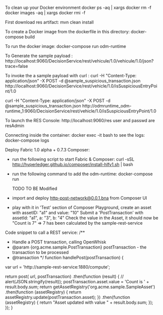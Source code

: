
To clean up your Docker environment
docker ps -aq | xargs docker rm -f
docker images -aq | xargs docker rmi -f

First download res artifact:
mvn clean install

To create a Docker image from the dockerfile in this directory:
docker-compose build

To run the docker image:
docker-compose run odm-runtime


To Generate the sample payload : 
http://localhost:9060/DecisionService/rest/vehicule/1.0/vehicule/1.0/json?trace=false

To invoke the a sample payload with curl : 
curl -H "Content-Type: application/json" -X POST -d @sample_suspicious_transaction.json http://localhost:9060/DecisionService/rest/vehicle/1.0/isSuspiciousEntryPoint/1.0

curl -H "Content-Type: application/json" -X POST -d @sample_suspicious_transaction.json http://odmruntime_odm-runtime_1:9060/DecisionService/rest/vehicle/1.0/isSuspiciousEntryPoint/1.0


To launch the RES Console: http://localhost:9060/res
user and passwd are resAdmin

Connecting inside the container: docker exec -it <containerIdOrName> bash
to see the logs: docker-compose logs


Deploy Fabric 1.0 alpha + 0.7.3 Composer: 
- run the following script to start Fabric & Composer: 
  curl -sSL http://hyperledger.github.io/composer/install-hlfv1.sh | bash
- run the following command to add the odm-runtime: 
  docker-compose run

  TODO TO BE Modified
- import and deploy http-post-network@0.0.1.bna from Composer UI
- play with it
        in 'Test' section of Composer Playground, create an asset with assetID: "a1" and value: "10"
        Submit a 'PostTransaction' with assetId: "a1", a: "3", b: "4"
        Check the value in the Asset, it should now be "Count is 7" => 7 has been calculated by the sample-rest-service

Code snippet to call a REST service: 
/**
 * Handle a POST transaction, calling OpenWhisk
 * @param {org.acme.sample.PostTransaction} postTransaction - the transaction to be processed
 * @transaction
 */
function handlePost(postTransaction) {

  var url = 'http://sample-rest-service:1880/compute';

  return post( url, postTransaction)
      .then(function (result) {
        // alert(JSON.stringify(result));
        postTransaction.asset.value = 'Count is ' + result.body.sum;
        return getAssetRegistry('org.acme.sample.SampleAsset')
          .then(function (assetRegistry) {
            return assetRegistry.update(postTransaction.asset);
          })
          .then(function (assetRegistry) {
            return "Asset updated with value " + result.body.sum;
          });
      });
}
